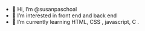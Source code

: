 - 👋 Hi, I’m @susanpaschoal
- 👀 I’m interested in front end and back end
- 🌱 I’m currently learning HTML, CSS , javascript, C .


<!---
susanpaschoal/susanpaschoal is a ✨ special ✨ repository because its `README.md` (this file) appears on your GitHub profile.
You can click the Preview link to take a look at your changes.
--->
